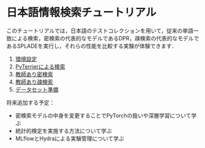 # 日本語情報検索チュートリアル

このチュートリアルでは，日本語のテストコレクションを用いて，従来の単語一致による検索，密検索の代表的なモデルであるDPR，疎検索の代表的なモデルであるSPLADEを実行し，それらの性能を比較する実験が体験できます．

1. [環境設定](https://github.com/mpkato/japanese-ir-tutorial/blob/main/docs/1-setup.md)
2. [PyTerrierによる検索](https://github.com/mpkato/japanese-ir-tutorial/blob/main/docs/2-pyterrier.md)
3. [教師あり密検索](https://github.com/mpkato/japanese-ir-tutorial/blob/main/docs/3-dense-retrieval.md)
4. [教師あり疎検索](https://github.com/mpkato/japanese-ir-tutorial/blob/main/docs/4-sparse-retrieval.md)
5. [データセット準備](https://github.com/mpkato/japanese-ir-tutorial/blob/main/docs/5-datasets.md)


将来追加する予定：
- 密検索モデルの中身を変更することでPyTorchの扱いや深層学習について学ぶ
- 統計的検定を実施する方法について学ぶ
- MLflowとHydraによる実験管理について学ぶ